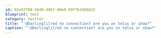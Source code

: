 ```yaml
---
id: 03e97f00-5848-4967-80e8-60f7b3989d25
blueprint: text
category: twitter
title: "'@Darlinglilred no connection? are you on telus or shaw?"
caption: "'@Darlinglilred no connection? are you on telus or shaw?"
---
```

